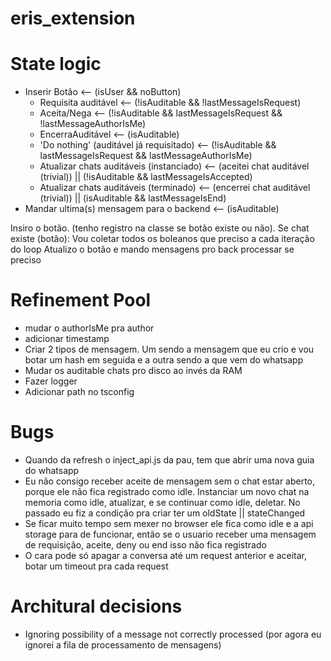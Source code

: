 # eris_extension

# State logic

- Inserir Botão <-- (isUser && noButton)
    - Requisita auditável <-- (!isAuditable && !lastMessageIsRequest)
    - Aceita/Nega <-- (!isAuditable && lastMessageIsRequest && !lastMessageAuthorIsMe)
    - EncerraAuditável <-- (isAuditable)
    - 'Do nothing' (auditável já requisitado) <-- (!isAuditable && lastMessageIsRequest && lastMessageAuthorIsMe)
    - Atualizar chats auditáveis (instanciado) <-- (aceitei chat auditável (trivial)) || (!isAuditable && lastMessageIsAccepted)
    - Atualizar chats auditáveis (terminado) <-- (encerrei chat auditável (trivial)) || (isAuditable && lastMessageIsEnd)
- Mandar ultima(s) mensagem para o backend <-- (isAuditable)

Insiro o botão. (tenho registro na classe se botão existe ou não). Se chat existe (botão):
Vou coletar todos os boleanos que preciso a cada iteração do loop
Atualizo o botão e mando mensagens pro back processar se preciso

# Refinement Pool
- mudar o authorIsMe pra author
- adicionar timestamp
- Criar 2 tipos de mensagem. Um sendo a mensagem que eu crio e vou botar um hash em seguida e a outra sendo a que vem do whatsapp
- Mudar os auditable chats pro disco ao invés da RAM
- Fazer logger
- Adicionar path no tsconfig

# Bugs

- Quando da refresh o inject_api.js da pau, tem que abrir uma nova guia do whatsapp
- Eu não consigo receber aceite de mensagem sem o chat estar aberto, porque ele não fica registrado como idle. Instanciar um novo chat na memoria como idle, atualizar, e se continuar como idle, deletar. No passado eu fiz a condição pra criar ter um oldState || stateChanged
- Se ficar muito tempo sem mexer no browser ele fica como idle e a api storage para de funcionar, então se o usuario receber uma mensagem de requisição, aceite, deny ou end isso não fica registrado
- O cara pode só apagar a conversa até um request anterior e aceitar, botar um timeout pra cada request

# Architural decisions

- Ignoring possibility of a message not correctly processed (por agora eu ignorei a fila de processamento de mensagens)
